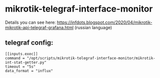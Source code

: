 # mikrotik-telegraf-interface-monitor


Details you can see here: https://infdots.blogspot.com/2020/04/mikrotik-mikrotik-api-telegraf-grafana.html (russian language)

## telegraf config:

```
[[inputs.exec]]
command = "/opt/scripts/mikrotik-telegraf-interface-monitor/mikrotik-int-stat-getter.py"
timeout = "5s"
data_format = "influx"
```

